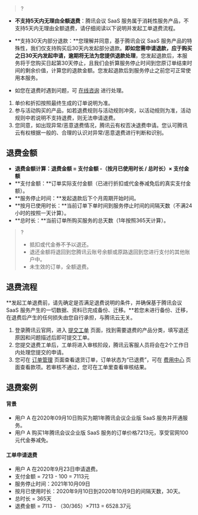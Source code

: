 >?
- **不支持5天内无理由全额退费**：腾讯会议 SaaS 服务属于消耗性服务产品，不支持5天内无理由全额退费，请仔细阅读以下说明并发起工单退费流程。
- **支持30天内部分退款：**您理解并同意，基于腾讯会议 SaaS 服务产品的特殊性，我们仅支持购买后30天内发起部分退款。**即如您需申请退款，应于购买之日30天内发起申请，逾期将无法为您提供退款处理**，您发起退款后，本服务将于您购买日起第30天停止，且我们会折算服务停止时间到您原订单结束时间的剩余价值，计算您的退款金额。您发起退款后到服务停止之前您可正常使用本服务。

- 如您在退费时遇到问题，可 [在线咨询](https://cloud.tencent.com/online-service) 进行处理。

1. 单价和折扣按照最终生成的订单说明为准。
2. 参与活动购买的产品，如若退费规则与活动规则冲突，以活动规则为准，活动规则中若说明不支持退费，则无法申请退费。
3. 您同意，如出现异常/恶意退费情况，腾讯云有权否决退费申请。您认可腾讯云有权根据一般的、合理的认识对异常/恶意退费进行判断和识别。

## 退费金额
- **退费金额计算：退费金额 = 支付金额 -（按月已使用时长 / 总时长）× 支付金额**
 -  **支付金额：**订单实际支付金额（已进行折扣或代金券减免后的真实支付金额）。
 -  **服务停止时间：**发起退款后下个月周期开始时间。
 -  **按月已使用时长：**当前订单下单时间到服务停止时间的间隔天数（不满24小时的按照一天计算）。
 -  **总时长：**当前订单所购买服务的总天数（1年按照365天计算）。
>?
>- 抵扣或代金券不予以退还。
>- 退还金额将退回到您腾讯云账号余额或原路退回到您进行支付的其他账户中。
>- 未生效的订单，全额退费。


## 退费流程
**发起工单退费前，请先确定是否满足退费说明的条件，并确保基于腾讯会议 SaaS 服务产生的一切数据、资料已完成备份、迁移。**若您未进行备份、迁移，在退费后产生的任何损失由您自行承担，与腾讯云无关。
1. 登录腾讯云官网，进入 [提交工单](https://console.cloud.tencent.com/workorder/category) 页面，找到需要退费的产品分类，填写退还原因和问题描述后即可提交工单。
2. 您提交退费工单后，工单将进入审核阶段，腾讯云客服人员将会在2个工作日内处理您提交的申请。
3. 您可在 [订单管理](https://console.cloud.tencent.com/deal) 页面查看退货订单，订单状态为“已退费”，可在 [费用中心](https://console.cloud.tencent.com/account) 页面查看款项。若审核不通过，您可在工单里查看审核结果。

## 退费案例
#### 背景
- 用户 A 在2020年09月10日购买为期1年腾讯会议企业版 SaaS 服务并开通服务。
- 用户 A 购买1年腾讯会议企业版 SaaS 服务的订单价格7213元，享受官网100元代金券减免。
#### 工单申请退费
- 用户 A 在2020年9月23日申请退费。
- 支付金额 = 7213 - 100 = 7113元
- 服务停止时间：2021年10月09日
- 按月已使用时长：2020年9月10日到2020年10月9日的间隔天数，30天。
- 总时长 = 365天 
- 退费金额 = 7113 - （30/365）×7113 = 6528.37元

